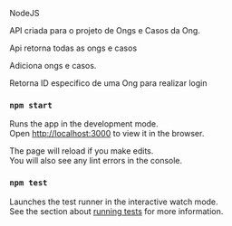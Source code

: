 NodeJS

API criada para o projeto de Ongs e Casos da Ong.

Api retorna todas as ongs e casos

Adiciona ongs e casos.

Retorna ID especifico de uma Ong para realizar login

### `npm start`

Runs the app in the development mode.<br />
Open [http://localhost:3000](http://localhost:3000) to view it in the browser.

The page will reload if you make edits.<br />
You will also see any lint errors in the console.

### `npm test`

Launches the test runner in the interactive watch mode.<br />
See the section about [running tests](https://facebook.github.io/create-react-app/docs/running-tests) for more information.